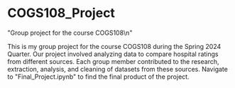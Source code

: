 # COGS108_Project
"Group project for the course COGS108\n"

This is my group project for the course COGS108 during the Spring 2024 Quarter. Our project involved analyzing data to compare hospital ratings from different sources. Each group member contributed to the research, extraction, analysis, and cleaning of datasets from these sources. Navigate to "Final_Project.ipynb" to find the final product of the project.
